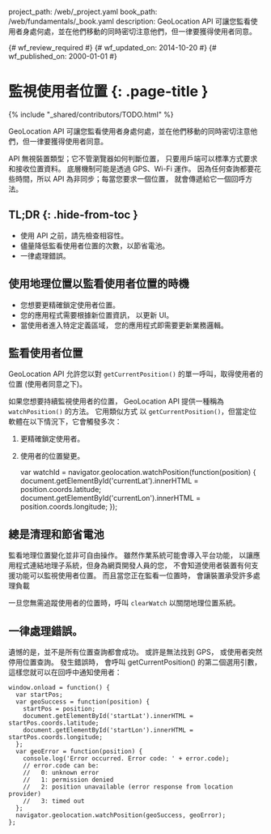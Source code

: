 project_path: /web/_project.yaml
book_path: /web/fundamentals/_book.yaml
description: GeoLocation API 可讓您監看使用者身處何處，並在他們移動的同時密切注意他們，但一律要獲得使用者同意。

{# wf_review_required #}
{# wf_updated_on: 2014-10-20 #}
{# wf_published_on: 2000-01-01 #}

# 監視使用者位置 {: .page-title }

{% include "_shared/contributors/TODO.html" %}



GeoLocation API 可讓您監看使用者身處何處，並在他們移動的同時密切注意他們，但一律要獲得使用者同意。


API 無視裝置類型；它不管瀏覽器如何判斷位置，
只要用戶端可以標準方式要求和接收位置資料。
 底層機制可能是透過 GPS、Wi-Fi 運作。 因為任何查詢都要花些時間，所以 API 為非同步；每當您要求一個位置，
就會傳遞給它一個回呼方法。


## TL;DR {: .hide-from-toc }
- 使用 API 之前，請先檢查相容性。
- 儘量降低監看使用者位置的次數，以節省電池。
- 一律處理錯誤。


## 使用地理位置以監看使用者位置的時機

* 您想要更精確鎖定使用者位置。
* 您的應用程式需要根據新位置資訊，
以更新 UI。
* 當使用者進入特定定義區域，
您的應用程式即需要更新業務邏輯。

## 監看使用者位置

GeoLocation API 
允許您以對 `getCurrentPosition()` 的單一呼叫，取得使用者的位置 (使用者同意之下)。  

如果您想要持續監視使用者的位置，
GeoLocation API 提供一種稱為 `watchPosition()` 的方法。 它用類似方式
以 `getCurrentPosition()`，但當定位軟體在以下情況下，它會觸發多次：


1.  更精確鎖定使用者。
2.  使用者的位置變更。
 

    var watchId = navigator.geolocation.watchPosition(function(position) {
      document.getElementById('currentLat').innerHTML = position.coords.latitude;
      document.getElementById('currentLon').innerHTML = position.coords.longitude;
    });
    

## 總是清理和節省電池

監看地理位置變化並非可自由操作。  雖然作業系統可能會導入平台功能，
以讓應用程式連結地理子系統，但身為網頁開發人員的您，
不會知道使用者裝置有何支援功能可以監視使用者位置。
而且當您正在監看一位置時，
會讓裝置承受許多處理負載

一旦您無需追蹤使用者的位置時，呼叫 `clearWatch` 以關閉地理位置系統。


## 一律處理錯誤。

遺憾的是，並不是所有位置查詢都會成功。 或許是無法找到 GPS，
或使用者突然停用位置查詢。 發生錯誤時，
會呼叫 getCurrentPosition() 的第二個選用引數，
這樣您就可以在回呼中通知使用者：


    window.onload = function() {
      var startPos;
      var geoSuccess = function(position) {
        startPos = position;
        document.getElementById('startLat').innerHTML = startPos.coords.latitude;
        document.getElementById('startLon').innerHTML = startPos.coords.longitude;
      };
      var geoError = function(position) {
        console.log('Error occurred. Error code: ' + error.code);
        // error.code can be:
        //   0: unknown error
        //   1: permission denied
        //   2: position unavailable (error response from location provider)
        //   3: timed out
      };
      navigator.geolocation.watchPosition(geoSuccess, geoError);
    };
    


